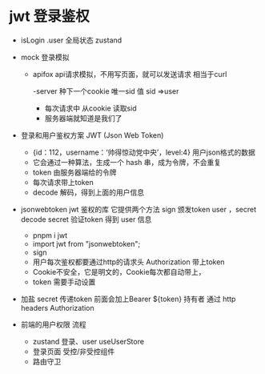 # jwt 登录鉴权
- isLogin .user 全局状态 zustand
- mock 登录模拟
  - apifox api请求模拟，不用写页面，就可以发送请求
    相当于curl 

    -server 种下一个cookie 唯一sid 值 sid =>user
    - 每次请求中 从cookie 读取sid
    - 服务器端就知道是我们了

- 登录和用户鉴权方案 JWT (Json Web Token)
  - {id：112，username：‘帅得惊动党中央’，level:4} 用户json格式的数据
  - 它会通过一种算法，生成一个 hash 串，成为令牌，不会重复
  - token 由服务器端给的令牌
  - 每次请求带上token 
  - decode 解码，得到上面的用户信息

- jsonwebtoken
  jwt 鉴权的库 它提供两个方法
  sign 颁发token  user ，secret
  decode secret 验证token 得到 user 信息
  - pnpm i jwt
  - import jwt from "jsonwebtoken";
  - sign 
  - 用户每次鉴权都要通过http的请求头 Authorization 带上token
  - Cookie不安全，它是明文的，Cookie每次都自动带上，
  - token 需要手动设置


- 加盐
  secret
  传递token 前面会加上Bearer ${token} 持有者
  通过 http headers Authorization 

- 前端的用户权限 流程
  - zustand 登录、user  useUserStore
  - 登录页面
    受控/非受控组件
  - 路由守卫